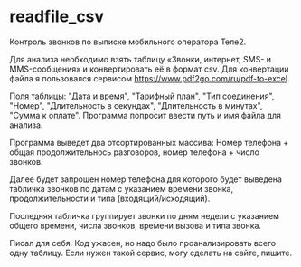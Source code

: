 # readfile_csv
Контроль звонков по выписке мобильного оператора Теле2.

Для анализа необходимо взять таблицу «Звонки, интернет, SMS- и MMS-сообщения» и конвертировать её в формат csv.
Для конвертации файла я пользовался сервисом https://www.pdf2go.com/ru/pdf-to-excel.

Поля таблицы:
"Дата и время", "Тарифный план", "Тип соединения", "Номер", "Длительность в секундах", "Длительность в минутах", "Сумма к оплате".
Программа попросит ввести путь и имя файла для анализа.

Программа выведет два отсортированных массива: Номер телефона + общая продолжительнось разговоров, номер телефона + число звонков.

Далее будет запрошен номер телефона для которого будет выведена табличка звонков по датам с указанием времени звонка, продолжительности и типа (входящий/исходящий).

Последняя табличка группирует звонки по дням недели с указанием общего времени, числа звонков, времени вызова и типа звонка.

Писал для себя. Код ужасен, но надо было проанализировать всего одну таблицу. Если нужен такой сервис, могу сделать на сайте, пишите.
